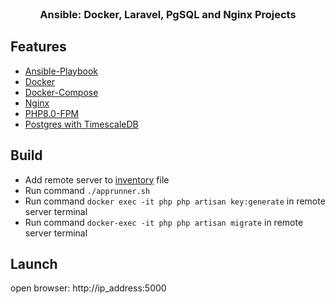 <br />
<div align="center">
  <h3 align="center">Ansible: Docker, Laravel, PgSQL and Nginx Projects</h3>
</div>

## Features

- [Ansible-Playbook](https://docs.ansible.com/ansible/latest/user_guide/playbooks_intro.html)
- [Docker](https://www.docker.com/)
- [Docker-Compose](https://docs.docker.com/compose/)
- [Nginx](https://hub.docker.com/_/nginx/tags?page=4)
- [PHP8.0-FPM](https://hub.docker.com/_/php/tags)
- [Postgres with TimescaleDB](https://docs.timescale.com/install/latest/installation-docker/#install-self-hosted-timescaledb-from-a-pre-built-container)

## Build

- Add remote server to [inventory](https://github.com/danielcristho/laravel-pgsql-nginx/blob/master/ansible/hosts) file
- Run command ``` ./apprunner.sh ```
- Run command ```docker exec -it php php artisan key:generate``` in remote server terminal
- Run command ```docker-exec -it php php artisan migrate``` in remote server terminal

## Launch

open browser: http://ip_address:5000 